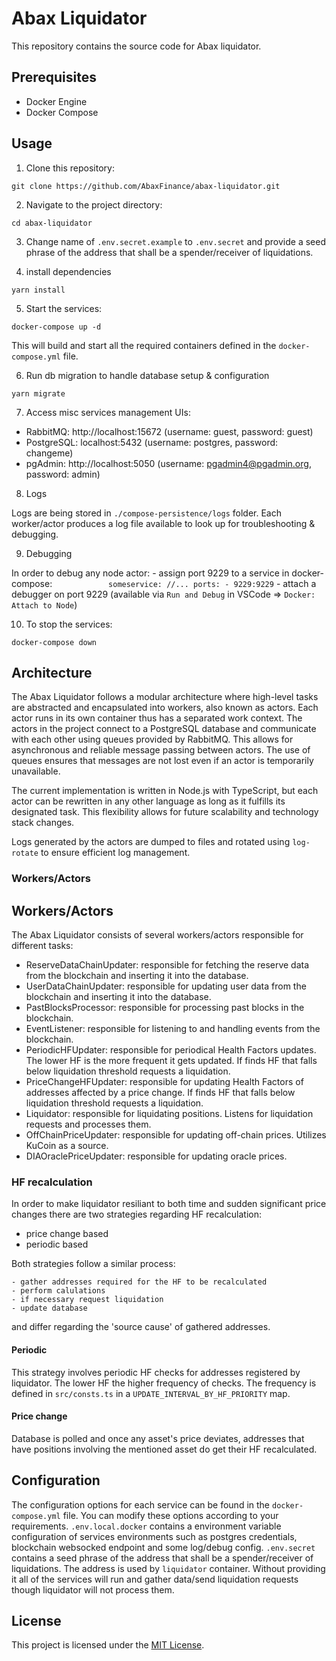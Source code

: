 # Abax Liquidator

This repository contains the source code for Abax liquidator.

## Prerequisites

- Docker Engine
- Docker Compose

## Usage

1. Clone this repository:

```shell
git clone https://github.com/AbaxFinance/abax-liquidator.git
```

2. Navigate to the project directory:

```shell
cd abax-liquidator
```

3. Change name of `.env.secret.example` to `.env.secret` and provide a seed phrase of the address that shall be a spender/receiver of liquidations.

4. install dependencies

```shell
yarn install
```

5. Start the services:

```shell
docker-compose up -d
```

This will build and start all the required containers defined in the `docker-compose.yml` file.

6. Run db migration to handle database setup & configuration

```shell
yarn migrate
```

7. Access misc services management UIs:

- RabbitMQ: http://localhost:15672 (username: guest, password: guest)
- PostgreSQL: localhost:5432 (username: postgres, password: changeme)
- pgAdmin: http://localhost:5050 (username: pgadmin4@pgadmin.org, password: admin)

8. Logs

Logs are being stored in `./compose-persistence/logs` folder. Each worker/actor produces a log file available to look up for troubleshooting & debugging.

9. Debugging

In order to debug any node actor: - assign port 9229 to a service in docker-compose:
`             someservice:
                //...
                ports:
                    - 9229:9229
            ` - attach a debugger on port 9229 (available via `Run and Debug` in VSCode => `Docker: Attach to Node`)

10. To stop the services:

```shell
docker-compose down
```

## Architecture

The Abax Liquidator follows a modular architecture where high-level tasks are abstracted and encapsulated into workers, also known as actors. Each actor runs in its own container thus has a separated work context. The actors in the project connect to a PostgreSQL database and communicate with each other using queues provided by RabbitMQ. This allows for asynchronous and reliable message passing between actors. The use of queues ensures that messages are not lost even if an actor is temporarily unavailable.

The current implementation is written in Node.js with TypeScript, but each actor can be rewritten in any other language as long as it fulfills its designated task. This flexibility allows for future scalability and technology stack changes.

Logs generated by the actors are dumped to files and rotated using `log-rotate` to ensure efficient log management.

### Workers/Actors

## Workers/Actors

The Abax Liquidator consists of several workers/actors responsible for different tasks:

- ReserveDataChainUpdater: responsible for fetching the reserve data from the blockchain and inserting it into the database.
- UserDataChainUpdater: responsible for updating user data from the blockchain and inserting it into the database.
- PastBlocksProcessor: responsible for processing past blocks in the blockchain.
- EventListener: responsible for listening to and handling events from the blockchain.
- PeriodicHFUpdater: responsible for periodical Health Factors updates. The lower HF is the more frequent it gets updated. If finds HF that falls below liquidation threshold requests a liquidation.
- PriceChangeHFUpdater: responsible for updating Health Factors of addresses affected by a price change. If finds HF that falls below liquidation threshold requests a liquidation.
- Liquidator: responsible for liquidating positions. Listens for liquidation requests and processes them.
- OffChainPriceUpdater: responsible for updating off-chain prices. Utilizes KuCoin as a source.
- DIAOraclePriceUpdater: responsible for updating oracle prices.

### HF recalculation

In order to make liquidator resiliant to both time and sudden significant price changes there are two strategies regarding HF recalculation:

- price change based
- periodic based

Both strategies follow a similar process:

    - gather addresses required for the HF to be recalculated
    - perform calulations
    - if necessary request liquidation
    - update database

and differ regarding the 'source cause' of gathered addresses.

#### Periodic

This strategy involves periodic HF checks for addresses registered by liquidator. The lower HF the higher frequency of checks. The frequency is defined in `src/consts.ts` in a `UPDATE_INTERVAL_BY_HF_PRIORITY` map.

#### Price change

Database is polled and once any asset's price deviates, addresses that have positions involving the mentioned asset do get their HF recalculated.

## Configuration

The configuration options for each service can be found in the `docker-compose.yml` file. You can modify these options according to your requirements.
`.env.local.docker` contains a environment variable configuration of services environments such as postgres credentials, blockchain websocked endpoint and some log/debug config.
`.env.secret` contains a seed phrase of the address that shall be a spender/receiver of liquidations. The address is used by `liquidator` container. Without providing it all of the services will run and gather data/send liquidation requests though liquidator will not process them.

## License

This project is licensed under the [MIT License](LICENSE).
